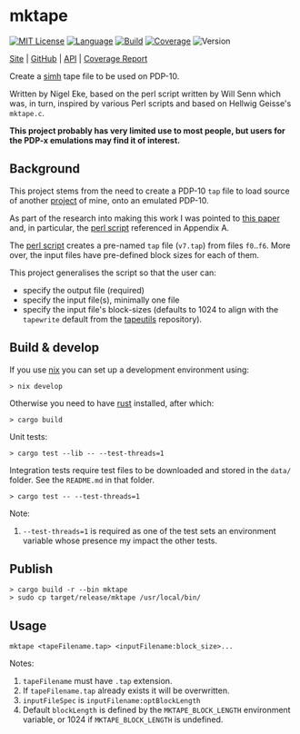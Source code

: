 # mktape

[![MIT License](https://img.shields.io/github/license/nigeleke/mktape?style=plastic)](https://github.com/nigeleke/mktape/blob/main/LICENCE.md)
[![Language](https://img.shields.io/badge/language-Rust-blue.svg?style=plastic)](https://www.rust-lang.org/)
[![Build](https://img.shields.io/github/actions/workflow/status/nigeleke/mktape/acceptance.yml?style=plastic)](https://github.com/nigeleke/mktape/actions/workflows/acceptance.yml)
[![Coverage](https://img.shields.io/codecov/c/github/nigeleke/mktape?style=plastic)](https://codecov.io/gh/nigeleke/mktape)
![Version](https://img.shields.io/github/v/tag/nigeleke/mktape?style=plastic)

  [Site](https://nigeleke.github.io/mktape) \| [GitHub](https://github.com/nigeleke/mktape) \| [API](https://nigeleke.github.io/mktape/api/mktape/index.html) \| [Coverage Report](https://nigeleke.github.io/mktape/coverage/index.html)


Create a [simh](https://opensimh.org/) tape file to be used on PDP-10.

Written by Nigel Eke, based on the perl script written by Will Senn which was, in turn, inspired by various Perl scripts and based on Hellwig Geisse's `mktape.c`.

__This project probably has very limited use to most people, but users for the PDP-x emulations may find it of interest.__

## Background

This project stems from the need to create a PDP-10 `tap` file to load source of another [project](https://nigeleke.github.io/monop) of mine, onto an emulated PDP-10.

As part of the research into making this work I was pointed to [this paper](https://opensimh.org/research-unix-7-pdp11-45-v2.0.pdf) and, in particular, the [perl script](https://www.tuhs.org/Archive/Distributions/Research/Keith_Bostic_v7/mktape.pl) referenced in Appendix A.

The [perl script](https://www.tuhs.org/Archive/Distributions/Research/Keith_Bostic_v7/mktape.pl) creates a pre-named `tap` file (`v7.tap`) from files `f0`..`f6`. More over, the input files have pre-defined block sizes for each of them.

This project generalises the script so that the user can:

  * specify the output file (required)
  * specify the input file(s), minimally one file
  * specify the input file's block-sizes (defaults to 1024 to align with the `tapewrite` default from the [tapeutils](https://github.com/brouhaha/tapeutils) repository).
 
## Build & develop

If you use [nix](https://nixos.org/) you can set up a development environment using:

```
> nix develop
```

Otherwise you need to have [rust](https://www.rust-lang.org/) installed, after which:

```
> cargo build
```

Unit tests:
```
> cargo test --lib -- --test-threads=1
```

Integration tests require test files to be downloaded and stored in the `data/` folder. See the `README.md` in that folder.
```
> cargo test -- --test-threads=1
```

Note: 

  1. `--test-threads=1` is required as one of the test sets an environment variable whose presence my impact the other tests.

## Publish

```
> cargo build -r --bin mktape
> sudo cp target/release/mktape /usr/local/bin/
```

## Usage

```
mktape <tapeFilename.tap> <inputFilename:block_size>...
```

Notes:

  1. `tapeFilename` must have `.tap` extension.
  2. If `tapeFilename.tap` already exists it will be overwritten.
  3. `inputFileSpec` is `inputFilename:optBlockLength`
  4. Default `blockLength` is defined by the `MKTAPE_BLOCK_LENGTH` environment variable, or 1024 if `MKTAPE_BLOCK_LENGTH` is undefined.
